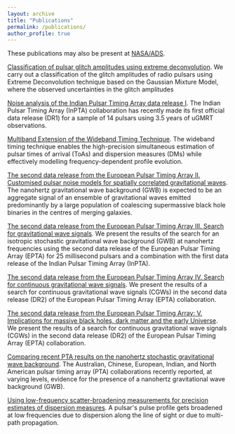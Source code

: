 ```yaml
---
layout: archive
title: "Publications"
permalink: /publications/
author_profile: true
---
```


These publications may also be present at [NASA/ADS](https://ui.adsabs.harvard.edu/search/p_=0&q=author%3A%22Arumugam%2C%20S.%22%20AND%20database%3Aastronomy&sort=date%20desc%2C%20bibcode%20desc).

[Classification of pulsar glitch amplitudes using extreme deconvolution](https://www.sciencedirect.com/science/article/abs/pii/S2214404822000799?via%3Dihub).
    We carry out a classification of the glitch amplitudes of radio pulsars using Extreme Deconvolution technique based on the Gaussian Mixture Model, where the observed uncertainties in the glitch amplitudes 


[Noise analysis of the Indian Pulsar Timing Array data release I](https://journals.aps.org/prd/abstract/10.1103/PhysRevD.108.023008).
    The Indian Pulsar Timing Array (InPTA) collaboration has recently made its first official data release (DR1) for a sample of 14 pulsars using 3.5 years of uGMRT observations. 

[Multiband Extension of the Wideband Timing Technique](https://academic.oup.com/mnras/article/527/1/213/7310865).
    The wideband timing technique enables the high-precision simultaneous estimation of pulsar times of arrival (ToAs) and dispersion measures (DMs) while effectively modelling frequency-dependent profile evolution. 

[The second data release from the European Pulsar Timing Array II. Customised pulsar noise models
for spatially correlated gravitational waves](https://www.aanda.org/articles/aa/full_html/2023/10/aa46842-23/aa46842-23.html).
    The nanohertz gravitational wave background (GWB) is expected to be an aggregate signal of an ensemble of gravitational waves emitted predominantly by a large population of coalescing supermassive black hole binaries in the centres of merging galaxies.


[The second data release from the European Pulsar Timing Array III. Search for gravitational wave
signals](https://www.aanda.org/articles/aa/abs/2023/10/aa46844-23/aa46844-23.html).
    We present the results of the search for an isotropic stochastic gravitational wave background (GWB) at nanohertz frequencies using the second data release of the European Pulsar Timing Array (EPTA) for 25 millisecond pulsars and a combination with the first data release of the Indian Pulsar Timing Array (InPTA). 

[The second data release from the European Pulsar Timing Array IV. Search for continuous gravitational
wave signals](https://arxiv.org/abs/2306.16226).
    We present the results of a search for continuous gravitational wave signals (CGWs) in the second data release (DR2) of the European Pulsar Timing Array (EPTA) collaboration. 

[The second data release from the European Pulsar Timing Array: V. Implications for massive black holes,
dark matter and the early Universe](https://arxiv.org/abs/2306.162271).
    We present the results of a search for continuous gravitational wave signals (CGWs) in the second data release (DR2) of the European Pulsar Timing Array (EPTA) collaboration. 

[Comparing recent PTA results on the nanohertz stochastic gravitational wave background](https://arxiv.org/abs/2309.00693).
    The Australian, Chinese, European, Indian, and North American pulsar timing array (PTA) collaborations recently reported, at varying levels, evidence for the presence of a nanohertz gravitational wave background (GWB).

[Using low-frequency scatter-broadening measurements for precision estimates of dispersion measures](https://arxiv.org/abs/2309.16765).
    A pulsar's pulse profile gets broadened at low frequencies due to dispersion along the line of sight or due to multi-path propagation.

